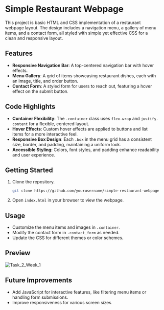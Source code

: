 # Simple Restaurant Webpage

This project is basic HTML and CSS implementation of a restaurant webpage layout. The design includes a navigation menu, a gallery of menu items, and a contact form, all styled with simple yet effective CSS for a clean and responsive layout.

## Features

- **Responsive Navigation Bar**: A top-centered navigation bar with hover effects.
- **Menu Gallery**: A grid of items showcasing restaurant dishes, each with an image, title, and order button.
- **Contact Form**: A styled form for users to reach out, featuring a hover effect on the submit button.
  
## Code Highlights

- **Container Flexibility**: The `.container` class uses `flex-wrap` and `justify-content` for a flexible, centered layout.
- **Hover Effects**: Custom hover effects are applied to buttons and list items for a more interactive feel.
- **Responsive Box Design**: Each `.box` in the menu grid has a consistent size, border, and padding, maintaining a uniform look.
- **Accessible Styling**: Colors, font styles, and padding enhance readability and user experience.

## Getting Started

1. Clone the repository.
   ```bash
   git clone https://github.com/yourusername/simple-restaurant-webpage.git
   ```
2. Open `index.html` in your browser to view the webpage.

## Usage

- Customize the menu items and images in `.container`.
- Modify the contact form in `.contact_form` as needed.
- Update the CSS for different themes or color schemes.

## Preview
![Task_2_Week_1](https://github.com/user-attachments/assets/47ff76e2-d9c0-4da5-b189-6a3b6fa7bbca)

## Future Improvements

- Add JavaScript for interactive features, like filtering menu items or handling form submissions.
- Improve responsiveness for various screen sizes.
